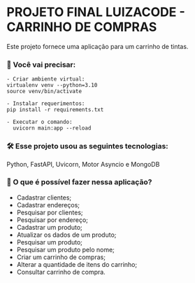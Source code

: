 # PROJETO FINAL LUIZACODE - CARRINHO DE COMPRAS

Este projeto fornece uma aplicação para um carrinho de tintas.



### 🔧 Você vai precisar: 


```
- Criar ambiente virtual: 
virtualenv venv --python=3.10
source venv/bin/activate
```
```
- Instalar requerimentos:
pip install -r requirements.txt
```
````
- Executar o comando:
  uvicorn main:app --reload
`````



### 🛠️ Esse projeto usou as seguintes tecnologias: 

Python, FastAPI, Uvicorn, Motor Asyncio e MongoDB

### 📌 O que é possível fazer nessa aplicação?

* Cadastrar clientes;
* Cadastrar endereços;
* Pesquisar por clientes;
* Pesquisar por endereço;
* Cadastrar um produto;
* Atualizar os dados de um produto;
* Pesquisar um produto;
* Pesquisar um produto pelo nome;
* Criar um carrinho de compras;
* Alterar a quantidade de itens do carrinho;
* Consultar carrinho de compra.







